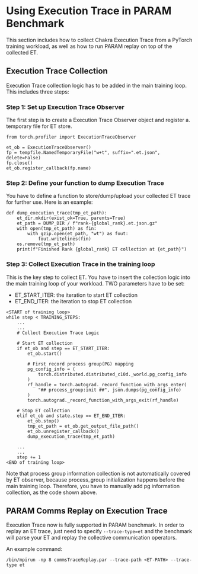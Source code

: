 # Using Execution Trace in PARAM Benchmark

This section includes how to collect Chakra Execution Trace from a PyTorch training workload, as well as how to run PARAM replay on top of the collected ET.


## Execution Trace Collection
Execution Trace collection logic has to be added in the main training loop. This includes three steps:

### Step 1: Set up Execution Trace Observer
The first step is to create a Execution Trace Observer object and register a. temporary file for ET store.

```
from torch.profiler import ExecutionTraceObserver

et_ob = ExecutionTraceObserver()
fp = tempfile.NamedTemporaryFile("w+t", suffix=".et.json", delete=False)
fp.close()
et_ob.register_callback(fp.name)
```

### Step 2: Define your function to dump Execution Trace
You have to define a function to store/dump/upload your collected ET trace for further use. Here is an example:

```
def dump_execution_trace(tmp_et_path):
    et_dir.mkdir(exist_ok=True, parents=True)
    et_path = DUMP_DIR / f"rank-{global_rank}.et.json.gz"
    with open(tmp_et_path) as fin:
        with gzip.open(et_path, "wt") as fout:
            fout.writelines(fin)
    os.remove(tmp_et_path)
    print(f"Finished Rank {global_rank} ET collection at {et_path}")
```

### Step 3: Collect Execution Trace in the training loop
This is the key step to collect ET. You have to insert the collection logic into the main training loop of your workload.
TWO parameters have to be set:
- ET_START_ITER: the iteration to start ET collection
- ET_END_ITER: the iteration to stop ET collection

```
<START of training loop>
while step < TRAINING_STEPS:
    ...
    ...
    # Collect Execution Trace Logic

    # Start ET collection
    if et_ob and step == ET_START_ITER:
        et_ob.start()

        # First record process group(PG) mapping
        pg_config_info = (
            torch.distributed.distributed_c10d._world.pg_config_info
        )
        rf_handle = torch.autograd._record_function_with_args_enter(
            "## process_group:init ##", json.dumps(pg_config_info)
        )
        torch.autograd._record_function_with_args_exit(rf_handle)

    # Stop ET collection
    elif et_ob and state.step == ET_END_ITER:
        et_ob.stop()
        tmp_et_path = et_ob.get_output_file_path()
        et_ob.unregister_callback()
        dump_execution_trace(tmp_et_path)

    ...
    ...
    step += 1
<END of training loop>
```

Note that process group information collection is not automatically covered by ET observer, because process_group initialization happens before the main training loop. Therefore, you have to manually add pg information collection, as the code shown above.




## PARAM Comms Replay on Execution Trace
Execution Trace now is fully supported in PARAM benchmark. In order to replay an ET trace, just need to specify `--trace-type=et` and the benchmark will parse your ET and replay the collective communication operators.

An example command:

```
/bin/mpirun -np 8 commsTraceReplay.par --trace-path <ET-PATH> --trace-type et
```
